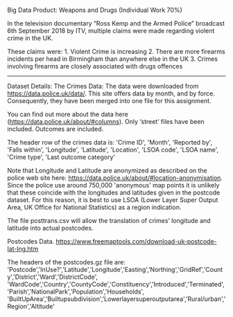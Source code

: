 Big Data Product: Weapons and Drugs (Individual Work 70%)

In the television documentary “Ross Kemp and the Armed Police” broadcast 6th September 2018 by ITV, multiple claims were made regarding violent crime in the UK.

These claims were:
    1. Violent Crime is increasing
    2. There are more firearms incidents per head in Birmingham than anywhere else in the UK
    3. Crimes involving firearms are closely associated with drugs offences

-----------------------------------------------------------
Dataset Details:
The Crimes Data:
The data were downloaded from https://data.police.uk/data/. This site offers data by month, and by force. Consequently, 
they have been merged into one file for this assignment. 

You can find out more about the data here (https://data.police.uk/about/#columns). Only ‘street’ files have been included. Outcomes are included.

The header row of the crimes data is:
'Crime ID', 'Month', 'Reported by', 'Falls within', 'Longitude', 'Latitude', 'Location', 
'LSOA code', 'LSOA name', 'Crime type', 'Last outcome category'

Note that Longitude and Latitude are anonymized as described on the police web site here: 
https://data.police.uk/about/#location-anonymisation. Since the police use around 750,000 'anonymous' 
map points it is unlikely that these coincide with the longitudes and latitudes given in the postcode dataset. 
For this reason, it is best to use LSOA (Lower Layer Super Output Area, UK Office for National Statistics) as a region indication. 

The file posttrans.csv will allow the translation of crimes’ longitude and latitude into actual postcodes.

Postcodes Data.
https://www.freemaptools.com/download-uk-postcode-lat-lng.htm

The headers of the postcodes.gz file are:
'Postcode','InUse?','Latitude','Longitude','Easting','Northing','GridRef','County','District','Ward','DistrictCode',
'WardCode','Country','CountyCode','Constituency','Introduced','Terminated','Parish','NationalPark','Population','Households',
'BuiltUpArea','Builtupsubdivision','Lowerlayersuperoutputarea','Rural/urban','Region','Altitude'
